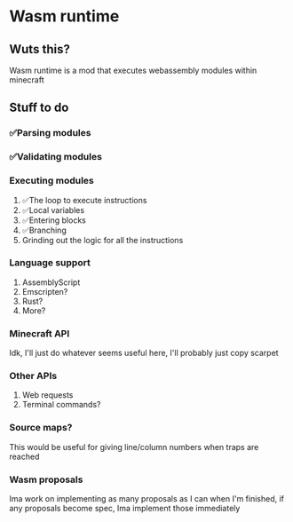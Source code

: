 # Wasm runtime

## Wuts this?
Wasm runtime is a mod that executes webassembly modules within minecraft

## Stuff to do
### ✅Parsing modules
### ✅Validating modules
### Executing modules
1. ✅The loop to execute instructions
2. ✅Local variables
3. ✅Entering blocks
4. ✅Branching
5. Grinding out the logic for all the instructions
### Language support
1. AssemblyScript
2. Emscripten?
3. Rust?
4. More?
### Minecraft API
Idk, I'll just do whatever seems useful here, I'll probably just copy scarpet
### Other APIs
1. Web requests
2. Terminal commands?
### Source maps?
This would be useful for giving line/column numbers when traps are reached
### Wasm proposals
Ima work on implementing as many proposals as I can when I'm finished, if any proposals become spec, Ima implement those immediately